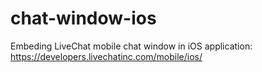 chat-window-ios
===============

Embeding LiveChat mobile chat window in iOS application: https://developers.livechatinc.com/mobile/ios/
